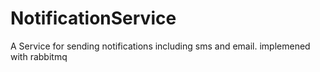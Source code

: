 # NotificationService
A Service for sending notifications including sms and email. implemened with rabbitmq